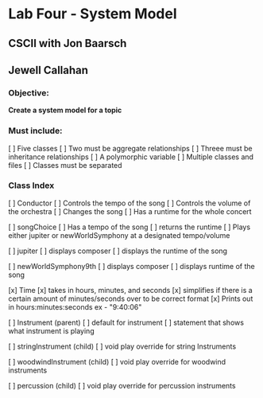 # Lab Four - System Model

## CSCII with Jon Baarsch

## Jewell Callahan

### Objective:

__Create a system model for a topic__

### Must include: 
[ ] Five classes
    [ ] Two must be aggregate relationships
    [ ] Threee must be inheritance relationships
[ ] A polymorphic variable
[ ] Multiple classes and files
[ ] Classes must be separated

### Class Index

[ ] Conductor
    [ ] Controls the tempo of the song
    [ ] Controls the volume of the orchestra
    [ ] Changes the song
    [ ] Has a runtime for the whole concert

[ ] songChoice
    [ ] Has a tempo of the song
    [ ] returns the runtime
    [ ] Plays either jupiter or newWorldSymphony at a designated tempo/volume

[ ] jupiter
    [ ] displays composer
    [ ] displays the runtime of the song

[ ] newWorldSymphony9th
    [ ] displays composer
    [ ] displays runtime of the song

[x] Time
    [x] takes in hours, minutes, and seconds
    [x] simplifies if there is a certain amount of minutes/seconds over to be correct format
    [x] Prints out in hours:minutes:seconds
        ex - "9:40:06"

[ ] Instrument (parent)
    [ ] default for instrument
    [ ] statement that shows what instrument is playing

[ ] stringInstrument (child)
    [ ] void play override for string Instruments

[ ] woodwindInstrument (child)
    [ ] void play override for woodwind instruments

[ ] percussion (child)
    [ ] void play override for percussion instruments
